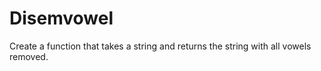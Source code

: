 # Disemvowel

Create a function that takes a string and returns the string with all vowels removed.

